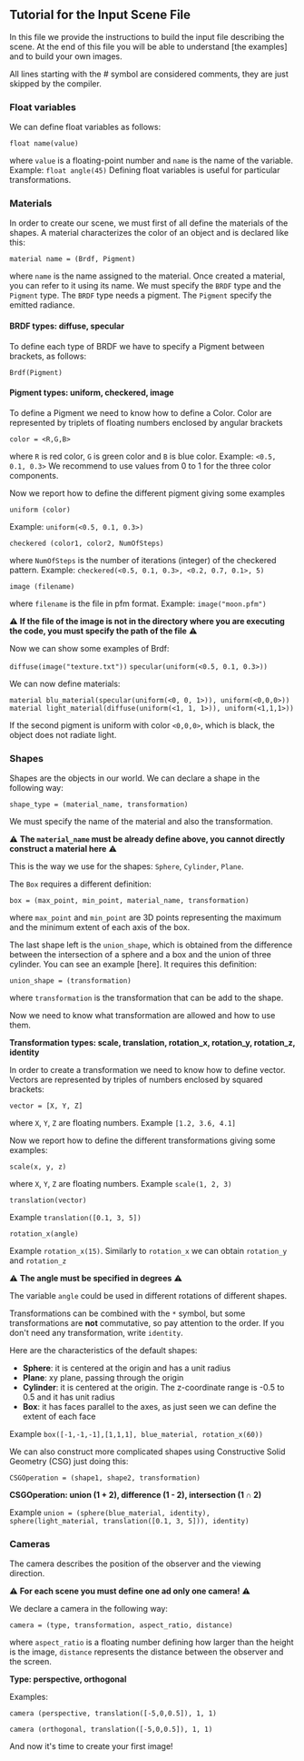 ﻿## Tutorial for the Input Scene File

In this file we provide the instructions to build the input file describing the scene. At the end of this file you will be able to understand [the examples] and to build your own images.

All lines starting with the # symbol are considered comments, they are just skipped by the compiler.

### Float variables
We can define float variables as follows:

`float name(value)`

where `value` is a floating-point number and `name` is the name of the variable.
Example: `float angle(45)`
Defining float variables is useful for particular transformations.

### Materials
In order to create our scene, we must first of all define the materials of the shapes.
A material characterizes the color of an object and is declared like this:

`material name = (Brdf, Pigment)`

where `name` is the name assigned to the material. Once created a material, you can refer to it using its name. We must specify the `BRDF` type and the `Pigment` type.
The `BRDF` type needs a pigment. The `Pigment` specify the emitted radiance.

#### BRDF types: diffuse, specular
To define each type of BRDF we have to specify a Pigment between brackets, as follows:

`Brdf(Pigment)`

#### Pigment types: uniform, checkered, image
To define a Pigment we need to know how to define a Color. Color are represented by triplets of floating numbers enclosed by angular brackets

`color = <R,G,B>`

where `R` is red color, `G` is green color and `B` is blue color. 
Example: `<0.5, 0.1, 0.3>`
We recommend to use values from 0 to 1 for the three color components.

Now we report how to define the different pigment giving some examples

`uniform (color)`

Example: `uniform(<0.5, 0.1, 0.3>)`

`checkered (color1, color2, NumOfSteps)`

where `NumOfSteps` is the number of iterations (integer) of the checkered pattern.
Example: `checkered(<0.5, 0.1, 0.3>, <0.2, 0.7, 0.1>, 5)`

`image (filename)`

where `filename` is the file in pfm format.
Example: `image("moon.pfm")`

⚠️ __If the file of the image is not in the directory where you are executing the code, you must specify the path of the file__ ⚠️

Now we can show some examples of Brdf:

`diffuse(image("texture.txt"))`
`specular(uniform(<0.5, 0.1, 0.3>))`

We can now define materials:

`material blu_material(specular(uniform(<0, 0, 1>)), uniform(<0,0,0>))`
`material light_material(diffuse(uniform(<1, 1, 1>)), uniform(<1,1,1>))`

If the second pigment is uniform with color `<0,0,0>`, which is black, the object does not radiate light.


### Shapes
Shapes are the objects in our world. We can declare a shape in the following way:

`shape_type = (material_name, transformation)`

We must specify the name of the material and also the transformation. 

⚠️ __The `material_name` must be already define above, you cannot directly construct a material here__ ⚠️

This is the way we use for the shapes: `Sphere`, `Cylinder`, `Plane`.

The `Box` requires a different definition:

`box = (max_point, min_point, material_name, transformation)`

where `max_point` and `min_point` are 3D points representing the maximum and the minimum extent of each axis of the box.

The last shape left is the `union_shape`, which is obtained from the difference between the intersection of a sphere and a box and the union of three cylinder. You can see an example [here]. It requires this definition:

`union_shape = (transformation)`

where `transformation` is the transformation that can be add to the shape.

Now we need to know what transformation are allowed and how to use them.

__Transformation types: scale, translation, rotation_x, rotation_y, rotation_z, identity__

In order to create a transformation we need to know how to define vector. Vectors are represented by triples of numbers enclosed by squared brackets:

`vector = [X, Y, Z]`

where `X`, `Y`, `Z` are floating numbers.
Example `[1.2, 3.6, 4.1]`

Now we report how to define the different transformations giving some examples:

`scale(x, y, z)`

where `X`, `Y`, `Z` are floating numbers. Example `scale(1, 2, 3)`

`translation(vector)`

Example `translation([0.1, 3, 5])`

`rotation_x(angle)`

Example `rotation_x(15)`. Similarly to `rotation_x` we can obtain `rotation_y` and `rotation_z`

⚠️ __The angle must be specified in degrees__ ⚠️

The variable `angle` could be used in different rotations of different shapes. 

Transformations can be combined with the `*` symbol, but some transformations are __not__ commutative, so pay attention to the order. If you don't need any transformation, write `identity`.

Here are the characteristics of the default shapes:
- __Sphere__: it is centered at the origin and has a unit radius
- __Plane__: xy plane, passing through the origin
- __Cylinder__: it is centered at the origin. The z-coordinate range is -0.5 to 0.5 and it has unit radius
- __Box__: it has faces parallel to the axes, as just seen we can define the extent of each face

Example `box([-1,-1,-1],[1,1,1], blue_material, rotation_x(60))`

We can also construct more complicated shapes using Constructive Solid Geometry (CSG) just doing this:

`CSGOperation = (shape1, shape2, transformation)`

__CSGOperation: union (1 + 2), difference (1 - 2), intersection (1 ∩ 2)__

Example `union = (sphere(blue_material, identity), sphere(light_material, translation([0.1, 3, 5])), identity)`

### Cameras
The camera describes the position of the observer and the viewing direction.

⚠️ __For each scene you must define one ad only one camera!__ ⚠️

We declare a camera in the following way: 

`camera = (type, transformation, aspect_ratio, distance)`

where `aspect_ratio` is a floating number defining how larger than the height is the image, `distance` represents the distance between the observer and the screen.

__Type: perspective, orthogonal__

Examples: 

`camera (perspective, translation([-5,0,0.5]), 1, 1)`

`camera (orthogonal, translation([-5,0,0.5]), 1, 1)`

And now it's time to create your first image!

